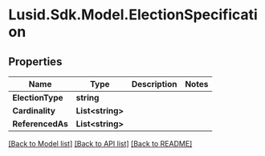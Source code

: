 # Lusid.Sdk.Model.ElectionSpecification

## Properties

Name | Type | Description | Notes
------------ | ------------- | ------------- | -------------
**ElectionType** | **string** |  | 
**Cardinality** | **List&lt;string&gt;** |  | 
**ReferencedAs** | **List&lt;string&gt;** |  | 

[[Back to Model list]](../README.md#documentation-for-models) [[Back to API list]](../README.md#documentation-for-api-endpoints) [[Back to README]](../README.md)

